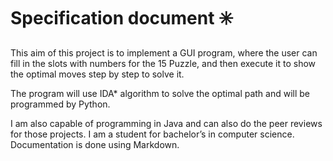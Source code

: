 # Specification document :eight_spoked_asterisk:

This aim of this project is to implement a GUI program, where the user can fill in the slots with numbers for the 15 Puzzle, and then execute it to show the
optimal moves step by step to solve it. 

The program will use IDA* algorithm to solve the optimal path and will be programmed by Python. 

I am also capable of programming in Java and can also do the peer reviews for those projects. I am a student for  bachelor’s in computer science. 
Documentation is done using Markdown.
